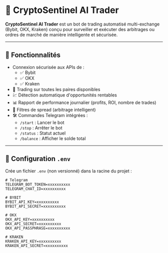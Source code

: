 # 🤖 CryptoSentinel AI Trader

**CryptoSentinel AI Trader** est un bot de trading automatisé multi-exchange (Bybit, OKX, Kraken) conçu pour surveiller et exécuter des arbitrages ou ordres de marché de manière intelligente et sécurisée.

---

## 🚀 Fonctionnalités

- Connexion sécurisée aux APIs de :
  - ✅ Bybit
  - ✅ OKX
  - ✅ Kraken
- 🔁 Trading sur toutes les paires disponibles
- 💹 Détection automatique d'opportunités rentables
- 📊 Rapport de performance journalier (profits, ROI, nombre de trades)
- 🧠 Filtres de spread (arbitrage intelligent)
- 🛠️ Commandes Telegram intégrées :
  - `/start` : Lancer le bot
  - `/stop` : Arrêter le bot
  - `/status` : Statut actuel
  - `/balance` : Afficher le solde total

---

## 🔐 Configuration `.env`

Crée un fichier `.env` (non versionné) dans la racine du projet :

```env
# Telegram
TELEGRAM_BOT_TOKEN=xxxxxxxxxx
TELEGRAM_CHAT_ID=xxxxxxxxxx

# BYBIT
BYBIT_API_KEY=xxxxxxxxxx
BYBIT_API_SECRET=xxxxxxxxxx

# OKX
OKX_API_KEY=xxxxxxxxxx
OKX_API_SECRET=xxxxxxxxxx
OKX_API_PASSPHRASE=xxxxxxxxxx

# KRAKEN
KRAKEN_API_KEY=xxxxxxxxxx
KRAKEN_API_SECRET=xxxxxxxxxx
